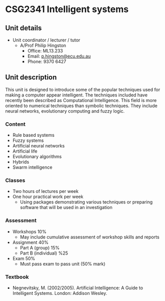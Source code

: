 # CSG2341 Intelligent systems

## Unit details

- Unit coordinator / lecturer / tutor
	- A/Prof Philip Hingston
		- Office: ML13.233
		- Email: p.hingston@ecu.edu.au
		- Phone: 9370 6427

## Unit description

This unit is designed to introduce some of the popular techniques used for making a computer appear intelligent. The techniques included have recently been described as Computational Intelligence. This field is more oriented to numerical techniques than symbolic techniques. They include neural networks, evolutionary computing and fuzzy logic.

### Content

- Rule based systems
- Fuzzy systems
- Artificial neural networks
- Artificial life
- Evolutionary algorithms
- Hybrids
- Swarm intelligence

### Classes

- Two hours of lectures per week
- One hour practical work per week
	- Using packages demonstrating various techniques or preparing software that will be used in an investigation

### Assessment

- Workshops 10%
	- May include cumulative assessment of workshop skills and reports
- Assignment 40%
	- Part A (group) 15%
	- Part B (individual) %25
- Exam 50%
	- Must pass exam to pass unit (50% mark)

### Textbook

- Negnevitsky, M. (2002/2005). Artificial Intelligence: A Guide to Intelligent Systems. London: Addison Wesley.
